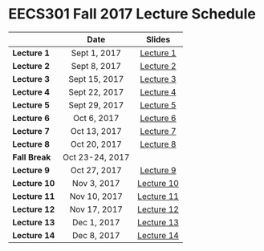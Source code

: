 # EECS301 Fall 2017 Lecture Schedule

|               |    Date      | Slides |
|---------------|:------------:|:------:|
| **Lecture 1** | Sept 1, 2017 | [Lecture 1](https://gitpitch.com/CWRU-EECS301-F17/syllabus/master?p=/Lectures/Lecture01/Slides) |
| **Lecture 2** | Sept 8, 2017 | [Lecture 2](https://gitpitch.com/CWRU-EECS301-F17/syllabus/master?p=/Lectures/Lecture02/Slides/) |
| **Lecture 3** | Sept 15, 2017 | [Lecture 3](https://gitpitch.com/CWRU-EECS301-F17/syllabus/master?p=/Lectures/Lecture03/Slides/) |
| **Lecture 4** | Sept 22, 2017 | [Lecture 4](https://gitpitch.com/CWRU-EECS301-F17/syllabus/master?p=/Lectures/Lecture04/Slides/) |
| **Lecture 5** | Sept 29, 2017 | [Lecture 5](https://gitpitch.com/CWRU-EECS301-F17/syllabus/master?p=/Lectures/Lecture05/Slides/) |
| **Lecture 6** | Oct 6, 2017 | [Lecture 6](https://gitpitch.com/CWRU-EECS301-F17/syllabus/master?p=/Lectures/Lecture06/Slides/) |
| **Lecture 7** | Oct 13, 2017 | [Lecture 7](https://gitpitch.com/CWRU-EECS301-F17/syllabus/master?p=/Lectures/Lecture07/Slides/) |
| **Lecture 8** | Oct 20, 2017 | [Lecture 8](https://gitpitch.com/CWRU-EECS301-F17/syllabus/master?p=/Lectures/Lecture08/Slides/) |
| **Fall Break** | Oct 23-24, 2017 |
| **Lecture 9** | Oct 27, 2017 | [Lecture 9](https://gitpitch.com/CWRU-EECS301-F17/syllabus/master?p=/Lectures/Lecture09/Slides/) |
| **Lecture 10** | Nov 3, 2017 | [Lecture 10](https://gitpitch.com/CWRU-EECS301-F17/syllabus/master?p=/Lectures/Lecture10/Slides/) |
| **Lecture 11** | Nov 10, 2017 | [Lecture 11](https://gitpitch.com/CWRU-EECS301-F17/syllabus/master?p=/Lectures/Lecture11/Slides/) |
| **Lecture 12** | Nov 17, 2017 | [Lecture 12](https://gitpitch.com/CWRU-EECS301-F17/syllabus/master?p=/Lectures/Lecture12/Slides/) |
| **Lecture 13** | Dec 1, 2017 | [Lecture 13](https://gitpitch.com/CWRU-EECS301-F17/syllabus/master?p=/Lectures/Lecture13/Slides/) |
| **Lecture 14** | Dec 8, 2017 | [Lecture 14](https://gitpitch.com/CWRU-EECS301-F17/syllabus/master?p=/Lectures/Lecture14/Slides/) |
